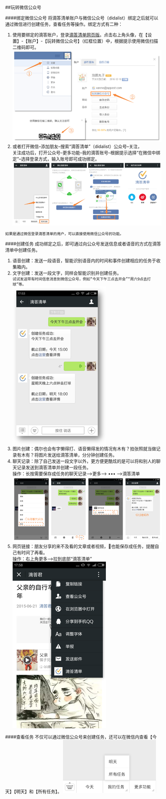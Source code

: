 ##玩转微信公众号

####绑定微信公众号
将滴答清单账户与微信公众号（didalist）绑定之后就可以通过微信进行创建任务，查看任务等操作。绑定方式有二种：
1.  使用要绑定的滴答账户，登录[滴答清单网页版](www.dida365.com)。点击右上角头像，在【设置】-【账户】-【玩转微信公众号】（红框位置）中，根据提示使用微信扫描二维码即可。<br ><img src="../images/wx1.png"  />
2.  或者打开微信–添加朋友–搜索“滴答清单”（didalist）公众号–关注，<br/>关注成功后，打开公众号–更多功能–我的滴答账号–根据提示选择“在微信中绑定”–选择登录方式，输入账号即可成功绑定。<br ><img src="../images/wx2.png" />

`如果是通过微信登录滴答清单的用户，可以直接使用微信公众号的功能。`

####创建任务
成功绑定之后，即可通过向公众号发送信息或者语音的方式在滴答清单中创建任务。

1. 语音创建：发送一段语音，智能识别语音内的时间和事件创建相应的任务于收集箱内。
2. 文字创建：发送一段文字，同样会智能识别并创建任务。<br/>`试试发送带有时间信息消息到微信公众号，例如“今天下午三点去开会”“周六9点去打球”等。`<br ><img src="../images/wx4.png" width="300" />
3. 图片创建：偶尔也会有字懒得打、语音懒得发的情况有木有？拍张照就当做记录有木有？将图片发送给滴答清单，分分钟创建任务。
4. 聊天记录：除了自己发送一段文字以外，更方便更酷炫的是可以将和别人的聊天记录发送到滴答清单并创建一段任务。<br/>操作：长按需要保存成任务的聊天记录–>更多–> ••• –>滴答清单<br ><img src="../images/wx3.png" />
5. 网页链接：朋友分享的来不及看的文章或者视频，也能保存成任务，提醒自己有时间了再看。<br/>操作：右上角更多—>拉到底部“滴答清单”<br ><img src="../images/wx5.png" width="300"/>

####查看任务
不仅可以通过微信公众号来创建任务，还可以在微信内查看【今天】【明天】和【所有任务】。
<img src="../images/wx6.png" width="300"/>
